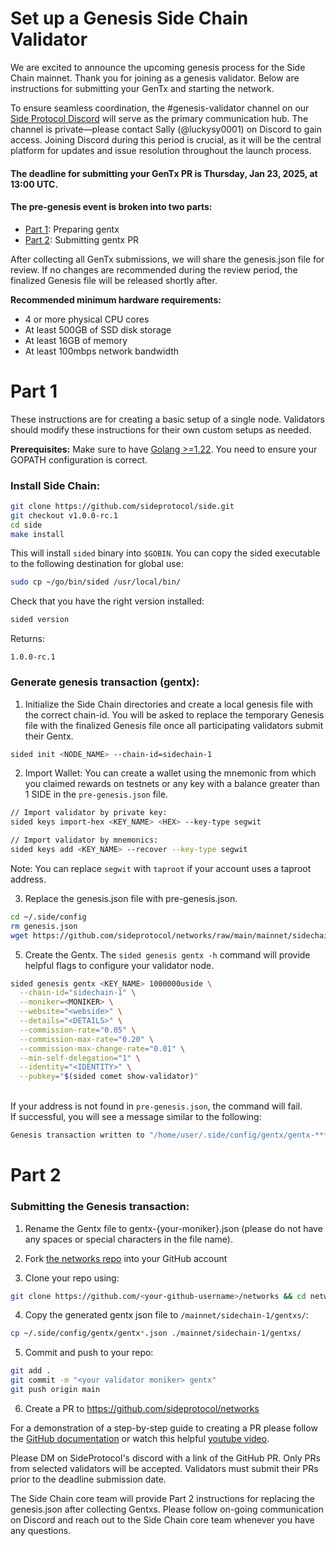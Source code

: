 # Set up a Genesis Side Chain Validator

We are excited to announce the upcoming genesis process for the Side Chain mainnet. Thank you for joining as a genesis validator. Below are instructions for submitting your GenTx and starting the network.

To ensure seamless coordination, the #genesis-validator channel on our [Side Protocol Discord](https://discord.gg/sideprotocol) will serve as the primary communication hub. The channel is private—please contact Sally (@luckysy0001) on Discord to gain access. Joining Discord during this period is crucial, as it will be the central platform for updates and issue resolution throughout the launch process.

#### The deadline for submitting your GenTx PR is Thursday, Jan 23, 2025, at 13:00 UTC.

#### The pre-genesis event is broken into two parts:

-   [Part 1](/mainnet/sidechain-1/genesis_validators.md#part-1): Preparing gentx
-   [Part 2](/mainnet/sidechain-1/genesis_validators.md#part-2): Submitting gentx PR

After collecting all GenTx submissions, we will share the genesis.json file for review. If no changes are recommended during the review period, the finalized Genesis file will be released shortly after.

**Recommended minimum hardware requirements:**

-   4 or more physical CPU cores
-   At least 500GB of SSD disk storage
-   At least 16GB of memory
-   At least 100mbps network bandwidth


# Part 1 

These instructions are for creating a basic setup of a single node. Validators should modify these instructions for their own custom setups as needed.

**Prerequisites:** Make sure to have [Golang >=1.22](https://golang.org/). You need to ensure your GOPATH configuration is correct.

### Install Side Chain:

```sh
git clone https://github.com/sideprotocol/side.git
git checkout v1.0.0-rc.1
cd side
make install
```

This will install `sided` binary into `$GOBIN`. 
You can copy the sided executable to the following destination for global use:
```sh
sudo cp ~/go/bin/sided /usr/local/bin/
```

Check that you have the right version installed:
```sh
sided version
```
Returns:
```
1.0.0-rc.1
```

### Generate genesis transaction (gentx):

1. Initialize the Side Chain directories and create a local genesis file with the correct chain-id. You will be asked to replace the temporary Genesis file with the finalized Genesis file once all participating validators submit their Gentx.

```sh
sided init <NODE_NAME> --chain-id=sidechain-1
```

2. Import Wallet:
You can create a wallet using the mnemonic from which you claimed rewards on testnets or any key with a balance greater than 1 SIDE in the `pre-genesis.json` file.

```sh
// Import validator by private key:
sided keys import-hex <KEY_NAME> <HEX> --key-type segwit
```

```sh
// Import validator by mnemonics:
sided keys add <KEY_NAME> --recover --key-type segwit
```

Note: You can replace `segwit` with `taproot` if your account uses a taproot address.

3. Replace the genesis.json file with pre-genesis.json.

```sh
cd ~/.side/config
rm genesis.json 
wget https://github.com/sideprotocol/networks/raw/main/mainnet/sidechain-1/pre-genesis.json -O genesis.json
```

5. Create the Gentx. 
The `sided genesis gentx -h` command will provide helpful flags to configure your validator node. 

```sh
sided genesis gentx <KEY_NAME> 1000000uside \
  --chain-id="sidechain-1" \
  --moniker=<MONIKER> \
  --website="<webside>" \
  --details="<DETAILS>" \
  --commission-rate="0.05" \
  --commission-max-rate="0.20" \
  --commission-max-change-rate="0.01" \
  --min-self-delegation="1" \
  --identity="<IDENTITY>" \
  --pubkey="$(sided comet show-validator)"
```

<br>If your address is not found in `pre-genesis.json`, the command will fail.
<br>If successful, you will see a message similar to the following:

```bash
Genesis transaction written to "/home/user/.side/config/gentx/gentx-******.json"
```

# Part 2

### Submitting the Genesis transaction:

1. Rename the Gentx file to gentx-{your-moniker}.json (please do not have any spaces or special characters in the file name).

2. Fork [the networks repo](https://github.com/sideprotocol/networks/) into your GitHub account

3. Clone your repo using:

```bash
git clone https://github.com/<your-github-username>/networks && cd networks
```

4. Copy the generated gentx json file to `/mainnet/sidechain-1/gentxs/`:

```bash
cp ~/.side/config/gentx/gentx*.json ./mainnet/sidechain-1/gentxs/
```

5. Commit and push to your repo:

```bash
git add .
git commit -m "<your validator moniker> gentx"
git push origin main
```

6. Create a PR to https://github.com/sideprotocol/networks

For a demonstration of a step-by-step guide to creating a PR please follow the [GitHub documentation](https://docs.github.com/en/pull-requests/collaborating-with-pull-requests/proposing-changes-to-your-work-with-pull-requests/creating-a-pull-request-from-a-fork) or watch this helpful [youtube video](https://www.youtube.com/watch?v=a_FLqX3vGR4).

Please DM on SideProtocol's discord with a link of the GitHub PR. Only PRs from selected validators will be accepted. Validators must submit their PRs prior to the deadline submission date.

The Side Chain core team will provide Part 2 instructions for replacing the genesis.json after collecting Gentxs. Please follow on-going communication on Discord and reach out to the Side Chain core team whenever you have any questions.
